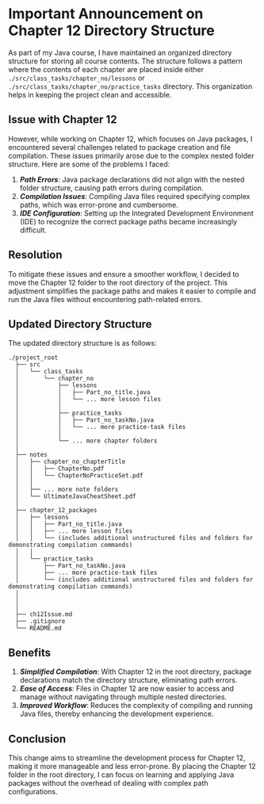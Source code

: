 # Important Announcement on Chapter 12 Directory Structure

As part of my Java course, I have maintained an organized directory structure for storing all course contents. The structure follows a pattern where the contents of each chapter are placed inside either `./src/class_tasks/chapter_no/lessons` or `./src/class_tasks/chapter_no/practice_tasks` directory. This organization helps in keeping the project clean and accessible.

## Issue with Chapter 12

However, while working on Chapter 12, which focuses on Java packages, I encountered several challenges related to package creation and file compilation. These issues primarily arose due to the complex nested folder structure. Here are some of the problems I faced:

1. ***Path Errors***: Java package declarations did not align with the nested folder structure, causing path errors during compilation.
2. ***Compilation Issues***: Compiling Java files required specifying complex paths, which was error-prone and cumbersome.
3. ***IDE Configuration***: Setting up the Integrated Development Environment (IDE) to recognize the correct package paths became increasingly difficult.

## Resolution

To mitigate these issues and ensure a smoother workflow, I decided to move the Chapter 12 folder to the root directory of the project. This adjustment simplifies the package paths and makes it easier to compile and run the Java files without encountering path-related errors.

## Updated Directory Structure

The updated directory structure is as follows:

```
./project_root
  ├── src
  │   └── class_tasks
  │       └── chapter_no
  │           ├── lessons
  │           │   ├── Part_no_title.java
  │           │   └── ... more lesson files
  │           │
  │           ├── practice_tasks
  │           │   ├── Part_no_taskNo.java
  │           │   └── ... more practice-task files
  │           │
  │           └── ... more chapter folders
  │
  ├── notes
  │   ├── chapter_no_chapterTitle
  │   │   ├── ChapterNo.pdf
  │   │   └── ChapterNoPracticeSet.pdf
  │   │
  │   ├── ... more note folders    
  │   └── UltimateJavaCheatSheet.pdf
  │
  ├── chapter_12_packages
  │   ├── lessons
  │   │   ├── Part_no_title.java
  │   │   ├── ... more lesson files
  │   │   └── (includes additional unstructured files and folders for demonstrating compilation commands)
  │   │
  │   └── practice_tasks
  │       ├── Part_no_taskNo.java
  │       ├── ... more practice-task files
  │       └── (includes additional unstructured files and folders for demonstrating compilation commands)
  │    
  │     
  │
  ├── ch12Issue.md
  ├── .gitignore     
  └── README.md
```

## Benefits

1. ***Simplified Compilation***: With Chapter 12 in the root directory, package declarations match the directory structure, eliminating path errors.
2. ***Ease of Access***: Files in Chapter 12 are now easier to access and manage without navigating through multiple nested directories.
3. ***Improved Workflow***: Reduces the complexity of compiling and running Java files, thereby enhancing the development experience.

## Conclusion

This change aims to streamline the development process for Chapter 12, making it more manageable and less error-prone. By placing the Chapter 12 folder in the root directory, I can focus on learning and applying Java packages without the overhead of dealing with complex path configurations.